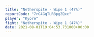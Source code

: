```yaml
---
title: "Netherspite - Wipe 1 (47%)"
reportCode: "7rC4GqTLR3pgZQxc"
player: "Kyore"
fight: "Netherspite - Wipe 1 (47%)"
date: 2021-08-01T19:04:53.731000+00:00
---
```

